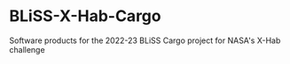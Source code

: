 # BLiSS-X-Hab-Cargo
Software products for the 2022-23 BLiSS Cargo project for NASA's X-Hab challenge